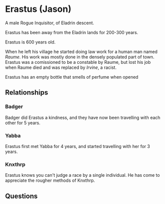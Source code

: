 # Erastus (Jason)

A male Rogue Inquisitor, of Eladrin descent.

Erastus has been away from the Eladrin lands for 200-300 years.

Erastus is 600 years old.

When he left his village he started doing law work for a
human man named _Raume_. His work was mostly done in the
densely populated part of town. Erastus was a comissioned
to be a constable by Raume, but lost his job when Raume died
and was replaced by _Irvine_, a racist.

Erastus has an empty bottle that smells of perfume when opened

## Relationships

### Badger

Badger did Erastus a kindness, and they have now been travelling with each other for 5 years.

### Yabba

Erastus first met Yabba for 4 years, and started travelling with her for 3 years.

### Knxthrp

Erastus knows you can't judge a race by a single individual.
He has come to appreciate the rougher methods of Knxthrp.

## Questions
